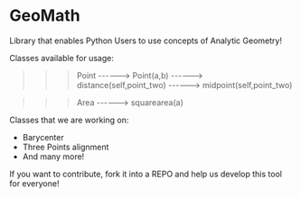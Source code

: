 # GeoMath

Library that enables Python Users to use concepts of Analytic Geometry!

Classes available for usage:

>>> Point
------> Point(a,b)
------> distance(self,point_two)
------> midpoint(self,point_two)

>>> Area
------> squarearea(a)


Classes that we are working on:
 - Barycenter
 - Three Points alignment
 - And many more!

If you want to contribute, fork it into a REPO and help us develop this tool for everyone!
